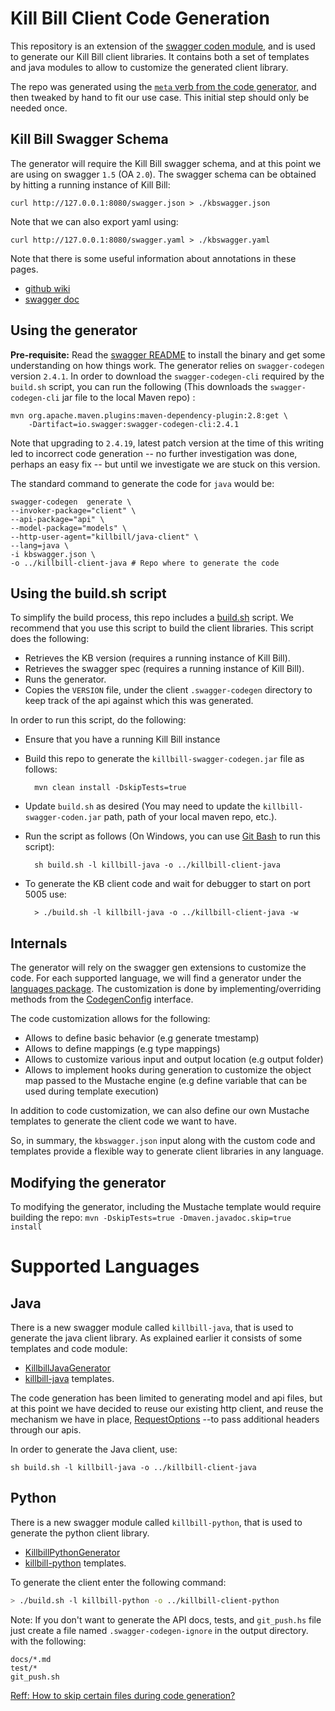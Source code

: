 # Kill Bill Client Code Generation

This repository is an extension of the [swagger coden module](https://github.com/swagger-api/swagger-codegen#making-your-own-codegen-modules),
and is used to generate our Kill Bill client libraries. It contains both a set of templates and java modules to allow to customize the generated client library.


The repo was generated using the [`meta` verb from the code generator](https://github.com/swagger-api/swagger-codegen#making-your-own-codegen-modules),
and then tweaked by hand to fit our use case. This initial step should only be needed once.

## Kill Bill Swagger Schema

The generator will require the Kill Bill swagger schema, and at this point we are using on swagger `1.5` (OA `2.0`).
The swagger schema can be obtained by hitting a running instance of Kill Bill:

```
curl http://127.0.0.1:8080/swagger.json > ./kbswagger.json 
```

Note that we can also export yaml using:
```
curl http://127.0.0.1:8080/swagger.yaml > ./kbswagger.yaml 
```


Note that there is some useful information about annotations in these pages.

* [github wiki](https://github.com/swagger-api/swagger-core/wiki/Annotations-1.5.X)
* [swagger doc](https://swagger.io/docs/specification/2-0/)



## Using the generator

**Pre-requisite:** Read the [swagger README](https://github.com/swagger-api/swagger-codegen/blob/master/README.md) to install the binary and get some understanding on how things work. The generator relies on `swagger-codegen` version `2.4.1`. In order to download the `swagger-codegen-cli` required by the `build.sh` script, you can run the following (This downloads the `swagger-codegen-cli` jar file to the local Maven repo) :


```
mvn org.apache.maven.plugins:maven-dependency-plugin:2.8:get \
    -Dartifact=io.swagger:swagger-codegen-cli:2.4.1
```

Note that upgrading to `2.4.19`, latest patch version at the time of this writing led to incorrect code generation -- no further investigation was done, perhaps an easy fix -- but until we investigate we are stuck on this version.


The standard command to generate the code for `java` would be:

```
swagger-codegen  generate \
--invoker-package="client" \
--api-package="api" \
--model-package="models" \
--http-user-agent="killbill/java-client" \
--lang=java \
-i kbswagger.json \
-o ../killbill-client-java # Repo where to generate the code
```

## Using the build.sh script

To simplify the build process, this repo includes a [build.sh](https://github.com/killbill/killbill-swagger-coden/blob/a8de9958143f1954f53ff6634594e13f1c43909d/build.sh) script. We recommend that you use this script to build the client libraries. This script does the following:

* Retrieves the KB version (requires a running instance of Kill Bill).
* Retrieves the swagger spec (requires a running instance of Kill Bill).
* Runs the generator.
* Copies the `VERSION` file, under the client `.swagger-codegen` directory to keep track of the api against which this was generated.

In order to run this script, do the following:

* Ensure that you have a running Kill Bill instance
* Build this repo to generate the `killbill-swagger-codegen.jar` file as follows:

        mvn clean install -DskipTests=true
* Update `build.sh` as desired (You may need to update the `killbill-swagger-coden.jar` path, path of your local maven repo, etc.).
* Run the script as follows (On Windows, you can use [Git Bash](https://git-scm.com/download/win) to run this script):

        sh build.sh -l killbill-java -o ../killbill-client-java 
    
* To generate the KB client code and wait for debugger to start on port 5005 use:


        > ./build.sh -l killbill-java -o ../killbill-client-java -w


## Internals

The generator will rely on the swagger gen extensions to customize the code. For each supported language,
we will find a generator under the [languages package](https://github.com/killbill/killbill-swagger-coden/tree/master/src/main/java/org/killbill/billing/codegen/languages).
The customization is done by implementing/overriding methods from the [CodegenConfig](https://github.com/swagger-api/swagger-codegen/blob/master/modules/swagger-codegen/src/main/java/io/swagger/codegen/CodegenConfig.java)
interface.

The code customization allows for the following:

* Allows to define basic behavior (e.g generate tmestamp)
* Allows to define mappings (e.g type mappings)
* Allows to customize various input and output location (e.g output folder)
* Allows to implement hooks during generation to customize the object map passed to the Mustache engine (e.g define variable that can be used during template execution)

In addition to code customization, we can also define our own Mustache templates to generate the client code we want to have.

So, in summary, the `kbswagger.json` input along with the custom code and templates provide a flexible way to generate client libraries in any language.

## Modifying the generator

To modifying the generator, including the Mustache template would require building the repo: `mvn -DskipTests=true -Dmaven.javadoc.skip=true install`

# Supported Languages

## Java

There is a new swagger module called `killbill-java`, that is used to generate the java client library. As explained earlier
it consists of some templates and code module:

* [KillbillJavaGenerator](https://github.com/killbill/killbill-swagger-coden/blob/master/src/main/java/org/killbill/billing/codegen/languages/KillbillJavaGenerator.java)
* [killbill-java](https://github.com/killbill/killbill-swagger-coden/tree/master/src/main/resources/killbill-java) templates.

The code generation has been limited to generating model and api files, but at this point we have decided to reuse our existing http client, and reuse the mechanism we have in place, [RequestOptions](https://github.com/killbill/killbill-client-java/blob/killbill-client-java-0.41.7/src/main/java/org/killbill/billing/client/RequestOptions.java) --to pass additional headers through our apis.

In order to generate the Java client, use:

```
sh build.sh -l killbill-java -o ../killbill-client-java 
```


## Python

There is a new swagger module called `killbill-python`, that is used to generate the python client library.

* [KillbillPythonGenerator](https://github.com/killbill/killbill-swagger-coden/blob/master/src/main/java/org/killbill/billing/codegen/languages/KillbillPythonGenerator.java)
* [killbill-python](https://github.com/killbill/killbill-swagger-coden/tree/master/src/main/resources/killbill-python) templates.


To generate the client enter the following command:

```sh
> ./build.sh -l killbill-python -o ../killbill-client-python
```
Note: If you don't want to generate the API docs, tests, and `git_push.hs` file just create a file named `.swagger-codegen-ignore` in the output directory.
with the following:
```
docs/*.md
test/*
git_push.sh
```
[Reff: How to skip certain files during code generation?](https://github.com/swagger-api/swagger-codegen/wiki/FAQ#how-to-skip-certain-files-during-code-generation)